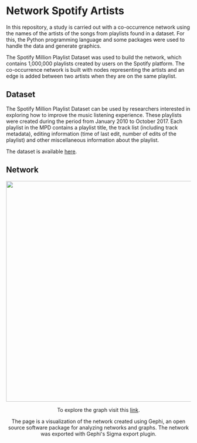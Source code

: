 # Network Spotify Artists

In this repository, a study is carried out with a co-occurrence network using the names of the artists of the songs from playlists found in a dataset. For this, the Python programming language and some packages were used to handle the data and generate graphics.

The Spotify Million Playlist Dataset was used to build the network, which contains 1,000,000 playlists created by users on the Spotify platform. The co-occurrence network is built with nodes representing the artists and an edge is added between two artists when they are on the same playlist.

## Dataset
  
The Spotify Million Playlist Dataset can be used by researchers interested in exploring how to improve the music listening experience. These playlists were created during the period from January 2010 to October 2017. Each playlist in the MPD contains a playlist title, the track list (including track metadata), editing information (time of last edit, number of edits of the playlist) and other miscellaneous information about the playlist.
   
The dataset is available [here](https://www.aicrowd.com/challenges/spotify-million-playlist-dataset-challenge). 
  
## Network

<center><img width="600" src="https://github.com/matheusriv/network_spotify_artists/blob/main/images/spotify_network.png"></center>
<center>
  
To explore the graph visit this [link](https://matheusriv.github.io/network_spotify_artists/network/).
 
The page is a visualization of the network created using Gephi, an open source software package for analyzing networks and graphs. The network was exported with Gephi's Sigma export plugin.
